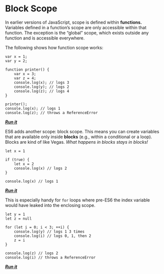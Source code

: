 # Block Scope

In earlier versions of JavaScript, scope is defined within **functions.** Variables defined in a function’s scope are only accessible within that function. The exception is the “global” scope, which exists outside any function and is accessible everywhere.

The following shows how function scope works:

    var x = 1;
    var y = 2;

    function printer() {
        var x = 3;
        var z = 4;
        console.log(x); // logs 3
        console.log(y); // logs 2
        console.log(z); // logs 4
    }

    printer();
    console.log(x); // logs 1
    console.log(z); // throws a ReferenceError

**_[Run it](https://repl.it/MsJa)_**

ES6 adds another scope: block scope. This means you can create variables that are available only inside **blocks** (e.g., within a conditional or a loop). Blocks are kind of like Vegas. _What happens in blocks stays in blocks!_

    let x = 1

    if (true) {
        let x = 2
        console.log(x) // logs 2
    }

    console.log(x) // logs 1

**_[Run it](https://repl.it/MsJf)_**

This is especially handy for `for` loops where pre-ES6 the index variable would have leaked into the enclosing scope.

    let y = 1
    let z = null

    for (let i = 0; i < 3; ++i) {
        console.log(y) // logs 1 3 times
        console.log(i) // logs 0, 1, then 2
        z = i
    }

    console.log(z) // logs 2
    console.log(i) // throws a ReferenceError

**_[Run it](https://repl.it/MsJi)_**
